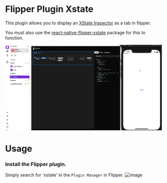 # Flipper Plugin Xstate

This plugin allows you to display an [XState Inspector](https://statecharts.io/inspect) as a tab in flipper. 

You must also use the [react-native-flipper-xstate](https://github.com/cpetzel/react-native-flipper-xstate) package for this to function.

![Xstate Viz](static/xstate-viz-rn.gif?raw=true "Xstate Viz")


# Usage
### Install the Flipper plugin. 

Simply search for 'xstate' in the `Plugin Manager` in Flipper.
![image](https://user-images.githubusercontent.com/2036206/135663275-b292d581-641e-4e59-92d8-4f09d97b2058.png)




